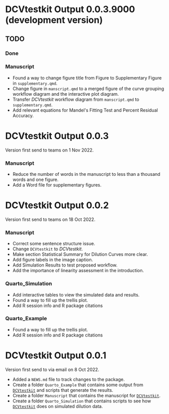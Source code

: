 # DCVtestkit Output 0.0.3.9000 (development version)

## TODO

### Done

### Manuscript

* Found a way to change figure title from Figure to Supplementary Figure in `supplementary.qmd`.
* Change figure in `manscript.qmd` to a merged figure of the curve grouping workflow diagram and the interactive plot diagram.
* Transfer *DCVtestkit* workflow diagram from `manscript.qmd` to `supplementary.qmd`.
* Add relevant equations for Mandel's Fitting Test and Percent Residual Accuracy.  

# DCVtestkit Output 0.0.3

Version first send to teams on 1 Nov 2022.

### Manuscript

* Reduce the number of words in the manuscript to less than a thousand words and one figure.
* Add a Word file for supplementary figures.

# DCVtestkit Output 0.0.2

Version first send to teams on 18 Oct 2022.

### Manuscript

* Correct some sentence structure issue.
* Change `DCVtestkit` to *DCVtestkit*.
* Make section Statistical Summary for Dilution Curves more clear.
* Add figure labels in the image caption.
* Add Simulation Results to test proposed workflow.
* Add the importance of linearity assessment in the introduction.

### Quarto_Simulation

* Add interactive tables to view the simulated data and results.
* Found a way to fill up the trellis plot.
* Add R session info and R package citations

### Quarto_Example

* Found a way to fill up the trellis plot.
* Add R session info and R package citations

# DCVtestkit Output 0.0.1

Version first send to via email on 8 Oct 2022.

* Added a `NEWS.md` file to track changes to the package.
* Create a folder `Quarto_Example` that contains some output from [`DCVtestkit`](https://github.com/SLINGhub/DCVtestkit) and scripts that generate the results.
* Create a folder `Manuscript` that contains the manuscript for [`DCVtestkit`](https://github.com/SLINGhub/DCVtestkit).
* Create a folder `Quarto_Simulation` that contains scripts to see how [`DCVtestkit`](https://github.com/SLINGhub/DCVtestkit) does on simulated dilution data.
